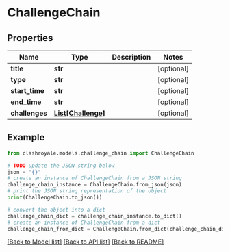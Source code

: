 # ChallengeChain


## Properties

Name | Type | Description | Notes
------------ | ------------- | ------------- | -------------
**title** | **str** |  | [optional] 
**type** | **str** |  | [optional] 
**start_time** | **str** |  | [optional] 
**end_time** | **str** |  | [optional] 
**challenges** | [**List[Challenge]**](Challenge.md) |  | [optional] 

## Example

```python
from clashroyale.models.challenge_chain import ChallengeChain

# TODO update the JSON string below
json = "{}"
# create an instance of ChallengeChain from a JSON string
challenge_chain_instance = ChallengeChain.from_json(json)
# print the JSON string representation of the object
print(ChallengeChain.to_json())

# convert the object into a dict
challenge_chain_dict = challenge_chain_instance.to_dict()
# create an instance of ChallengeChain from a dict
challenge_chain_from_dict = ChallengeChain.from_dict(challenge_chain_dict)
```
[[Back to Model list]](../README.md#documentation-for-models) [[Back to API list]](../README.md#documentation-for-api-endpoints) [[Back to README]](../README.md)


